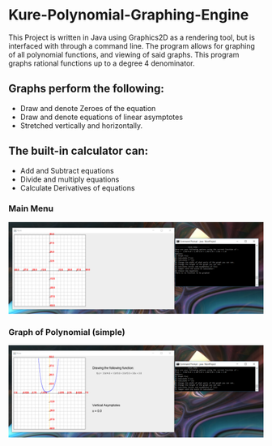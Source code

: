 # Kure-Polynomial-Graphing-Engine
This Project is written in Java using Graphics2D as a rendering tool, but is interfaced with through a command line. 
The program allows for graphing of all polynomial functions, and viewing of said graphs.
This program graphs rational functions up to a degree 4 denominator.

## Graphs perform the following:
* Draw and denote Zeroes of the equation
* Draw and denote equations of linear asymptotes
* Stretched vertically and horizontally.

## The built-in calculator can:
* Add and Subtract equations
* Divide and multiply equations
* Calculate Derivatives of equations


### Main Menu
![Screenshot of main menu](Docs/MainMenu.PNG?raw=true "Main Menu")
### Graph of Polynomial (simple)
![Screenshot of graph](Docs/Polynomial.PNG?raw=true "Graph")
